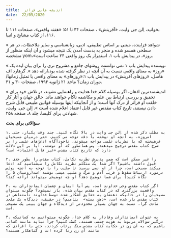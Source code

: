```yaml
---
title:  اندیشه هایی فراتر
date:  22/05/2020
---
```


بخوانید، اِلن جی وایت، «آفرینش» ، صفحات ۴۴ تا ۵۱؛ «هفته واقعی»، صفحات ۱۱۱ تا ۱۱۶، از کتاب مشایخ و انبیا.

« شواهد فزاینده، مبتنی بر اساس تطبیقی، ادبی، زبانشناسی و سایر ملاحظات، در هر سطحی همسو شده و منجر به بدست آمدن یک نتیجه میشود و آن اینکه منظور از مشخصه yom،«روز»، در پیدایش باب ۱، استمرار یک روز واقعی ۲۴ ساعت است.

« نویسنده پیدایش باب ۱ نمی توانست روشهای جامع و مشروح تری را برای بیان ایده یک «روز» به معنای واقعی نسبت به آن آنچه در نظر گرفته شده بود،ارائه دهد ». گرهارد اف هاسل، «روزهای آفرینش»  در پیدایش باب ۱:«روزهای»  به معنای واقعی یا تمثیل زمانها/دوران زمان؟ ماخذ ۲۱ ژانویه ۱۹۹۴، صفحات ۳۰ و ۳۱.

« اندیشمندترین اذهان، اگر بوسیله کلام خدا هدایت و راهنمایی نشوند، در تلاش خود برای تحقیق و بررسی ارتباط بین علم و مکاشفه ناکام خواهند ماند. خالق جهان و آثار کار خلقت او فراتر از درک آنها است؛ و از آنجاییکه اینها بوسیله قوانین طبیعی قابل شرح دادن نیستند، تاریخ کتاب مقدس غیر قابل اعتماد اعلام شده است ». اِلن جی. وایت، شهادتی برای کلیسا، جلد ۸، صفحه ۲۵۸.

**سؤالاتی برای بحث**

`۱. به مطلب ذکر شده از اِلن جی وایت در بالا نگاه کنید. چند وقت یکبار، حتی امروزه، به آنچه او نوشته با دقت توجه می کنیم، حتی درمیان مسیحیان فرهیخته که با نظریات علمی مواجه میشوند، ناخودآگاه ادعاهای علمی را بر شرح کتاب مقدس ترجیح میدهند، پس همانطور که او نوشته، آیا بر این دلالت دارد که تاریخ کتاب مقدس «غیر قابل اعتماد» است؟`

`۲. را غیر ممکن است که ضمن پذیرش نظریه تکامل، کتاب مقدس را بطور جدی قبول داشته باشیم؟ اگر شما یک متکلم نظریه تکامل را میشناسید که ادعا میکند مسیحی است، چرا از او نمی پرسید تا صلیب را با توجه به آنچه پولس درمورد ارتباط سقوط و فریب آدم و مرگ و صلیب عیسی نوشته است(رومیان ۵ را نگاه کنید) برای شما توضیح دهد؟ او چه توضیحی میتواند ارائه کند؟`

`۳. اگر کتاب مقدس وحی خداوند است، پس آیا ایمان و چشمان ایمانداران به واقعیت بزرگتری که در کتاب مقدس بیان شده، باز نمیشود؟ چگونه میتوان مسیحیان را در حالیکه ذهنشان به حقایق آشکار شده توسط خداوند نامتناهی در کتاب مقدس باز شده است، «ذهن بسته»  بنامیم؟ در حقیقت، دیدگاه یک ملحد مادی گرا، نسبت به جهان بسیار محدودتر از دیدگاه و جهان بینی یک مسیحی است.`

`۴. به عنوان ایمانداران وفادار به کلام خدا، چگونه میتوانیم به کسانیکه درگیر سوالات مربوط به هویت جنسی هستند، کمک کنیم؟ چرا نباید مانند کسانی باشیم که به آن زن در حکایت کتاب مقدس سنگ پرتاب کردند، حتی با افرادی که مانند آن زن زنا کرده اند و گناهکار هستند؟`